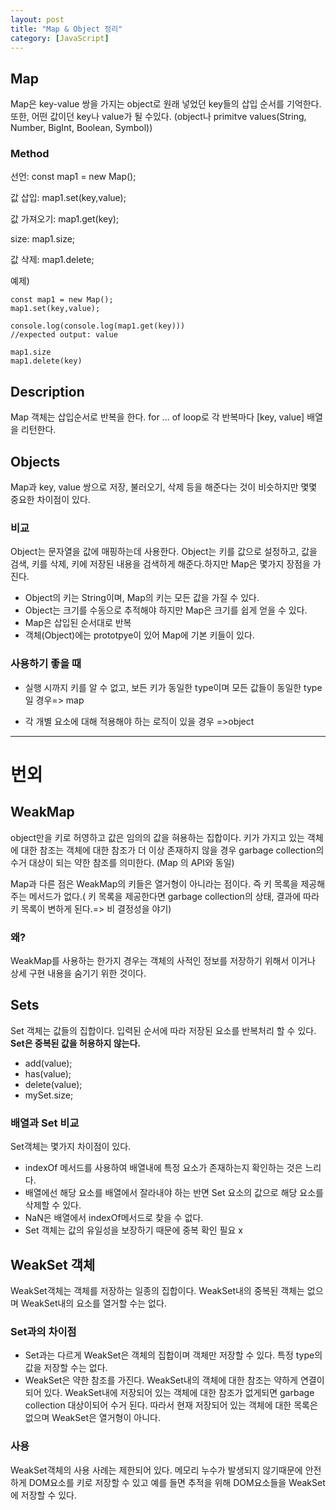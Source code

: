 ```yaml
---
layout: post
title: "Map & Object 정리"
category: [JavaScript]
---
```


## Map

Map은 key-value 쌍을 가지는 object로 원래 넣었던 key들의 삽입 순서를 기억한다. 또한, 어떤 값이던 key나 value가 될 수있다. (object나 primitve values(String, Number, BigInt, Boolean, Symbol))

### Method

선언: const map1 = new Map();

값 삽입: map1.set(key,value);

값 가져오기: map1.get(key);

size: map1.size;

값 삭제: map1.delete;

예제)

    const map1 = new Map();
    map1.set(key,value);

    console.log(console.log(map1.get(key)))
    //expected output: value

    map1.size
    map1.delete(key)

## Description

Map 객체는 삽입순서로 반복을 한다. for ... of loop로 각 반복마다 [key, value] 배열을 리턴한다.

## Objects

Map과 key, value 쌍으로 저장, 불러오기, 삭제 등을 해준다는 것이 비슷하지만 몇몇 중요한 차이점이 있다.

### 비교

Object는 문자열을 값에 매핑하는데 사용한다.
Object는 키를 값으로 설정하고, 값을 검색, 키를 삭제, 키에 저장된 내용을 검색하게 해준다.하지만 Map은 몇가지 장점을 가진다.

- Object의 키는 String이며, Map의 키는 모든 값을 가질 수 있다.
- Object는 크기를 수동으로 추적해야 하지만 Map은 크기를 쉽게 얻을 수 있다.
- Map은 삽입된 순서대로 반복
- 객체(Object)에는 prototpye이 있어 Map에 기본 키들이 있다.

### 사용하기 좋을 때

- 실행 시까지 키를 알 수 없고, 보든 키가 동일한 type이며 모든 값들이 동일한 type일 경우=> map

- 각 개별 요소에 대해 적용해야 하는 로직이 있을 경우 =>object

---

# 번외

## WeakMap

object만을 키로 허영하고 값은 임의의 값을 혀용하는 집합이다. 키가 가지고 있는 객체에 대한 참조는 객체에 대한 참조가 더 이상 존재하지 않을 경우 garbage collection의 수거 대상이 되는 약한 참조를 의미한다.
(Map 의 API와 동일)

Map과 다른 점은 WeakMap의 키들은 열거형이 아니라는 점이다. 즉 키 목록을 제공해 주는 메서드가 없다.( 키 목록을 제공한다면 garbage collection의 상태, 결과에 따라 키 목록이 변하게 된다.=> 비 결정성을 야기)

### 왜?

WeakMap를 사용하는 한가지 경우는 객체의 사적인 정보를 저장하기 위해서 이거나 상세 구현 내용을 숨기기 위한 것이다.

## Sets

Set 객체는 값들의 집합이다. 입력된 순서에 따라 저장된 요소를 반복처리 할 수 있다. <b>Set은 중복된 값을 허용하지 않는다.</b>

- add(value);
- has(value);
- delete(value);
- mySet.size;

### 배열과 Set 비교

Set객체는 몇가지 차이점이 있다.

- indexOf 메서드를 사용하여 배열내에 특정 요소가 존재하는지 확인하는 것은 느리다.
- 배열에선 해당 요소를 배열에서 잘라내야 하는 반면 Set 요소의 값으로 해당 요소를 삭제할 수 있다.
- NaN은 배열에서 indexOf메서드로 찾을 수 없다.
- Set 객체는 값의 유일성을 보장하기 때문에 중복 확인 필요 x

## WeakSet 객체

WeakSet객체는 객체를 저장하는 일종의 집합이다. WeakSet내의 중복된 객체는 없으며 WeakSet내의 요소를 열거할 수는 없다.

### Set과의 차이점

- Set과는 다르게 WeakSet은 객체의 집합이며 객체만 저장할 수 있다. 특정 type의 값을 저장할 수는 없다.
- WeakSet은 약한 참조를 가진다. WeakSet내의 객체에 대한 참조는 약하게 연결이 되어 있다. WeakSet내에 저장되어 있는 객체에 대한 참조가 없게되면 garbage collection 대상이되어 수거 된다. 따라서 현재 저장되어 있는 객체에 대한 목록은 없으며 WeakSet은 열거형이 아니다.

### 사용

WeakSet객체의 사용 사례는 제한되어 있다. 메모리 누수가 발생되지 않기때문에 안전하게 DOM요소를 키로 저장할 수 있고 예를 들면 추적을 위해 DOM요소들을 WeakSet에 저장할 수 있다.
